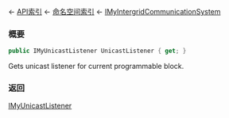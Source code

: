 ← [API索引](Api-Index) ← [命名空间索引](Namespace-Index) ← [IMyIntergridCommunicationSystem](Sandbox.ModAPI.Ingame.IMyIntergridCommunicationSystem)

### 概要

```csharp
public IMyUnicastListener UnicastListener { get; }
```

Gets unicast listener for current programmable block.

### 返回

[IMyUnicastListener](Sandbox.ModAPI.Ingame.IMyUnicastListener)

